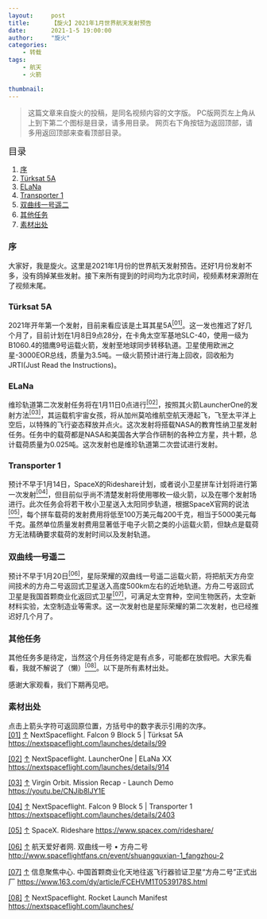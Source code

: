 ```yaml
---
layout:     post
title:      【旋火】2021年1月世界航天发射预告
date:       2021-1-5 19:00:00
author:     "旋火"
categories:
    - 转载
tags:
    - 航天
    - 火箭

thumbnail: 
---
```

>这篇文章来自旋火的投稿，是同名视频内容的文字版。
>PC版网页左上角从上到下第二个图标是目录，请多用目录。
>网页右下角按钮为返回顶部，请多用返回顶部来查看顶部目录。

<escape><font size=4>目录</font></escape>

1. [序](#序)
2. [Türksat 5A](#Turksat-5A)
3. [ELaNa](#ELaNa)
4. [Transporter 1](#Transporter-1)
5. [双曲线一号遥二](#双曲线一号遥二)
6. [其他任务](#其他任务)
7. [素材出处](#素材出处)

### 序

大家好，我是旋火。这里是2021年1月份的世界航天发射预告。还好1月份发射不多，没有鸽掉某些发射。接下来所有提到的时间均为北京时间，视频素材来源附在了视频末尾。

### Türksat 5A

2021年开年第一个发射，目前来看应该是土耳其星5A<escape><a name = "ref_01_s" href="#ref_01_d"><sup>[01]</sup></a></escape>。这一发也推迟了好几个月了，目前计划在1月8日9点28分，在卡角太空军基地SLC-40，使用一级为B1060.4的猎鹰9号运载火箭，发射至地球同步转移轨道。卫星使用欧洲之星-3000EOR总线，质量为3.5吨。一级火箭预计进行海上回收，回收船为JRTI(Just Read the Instructions)。

### ELaNa

维珍轨道第二次发射任务将在1月11日0点进行<escape><a name = "ref_02_s" href="#ref_02_d"><sup>[02]</sup></a></escape>，按照其火箭LauncherOne的发射方法<escape><a name = "ref_03_s" href="#ref_03_d"><sup>[03]</sup></a></escape>，其运载机宇宙女孩，将从加州莫哈维航空航天港起飞，飞至太平洋上空后，以特殊的飞行姿态释放并点火。这次发射将搭载NASA的教育性纳卫星发射任务。任务中的载荷都是NASA和美国各大学合作研制的各种立方星，共十颗，总计载荷质量为0.025吨。这次发射也是维珍轨道第二次尝试进行发射。

### Transporter 1

预计不早于1月14日，SpaceX的Rideshare计划，或者说小卫星拼车计划将进行第一次发射<escape><a name = "ref_04_s" href="#ref_04_d"><sup>[04]</sup></a></escape>，但目前似乎尚不清楚发射将使用哪枚一级火箭，以及在哪个发射场进行。此次任务会将若干枚小卫星送入太阳同步轨道，根据SpaceX官网的说法<escape><a name = "ref_05_s" href="#ref_05_d"><sup>[05]</sup></a></escape>，每个拼车载荷的发射费用将低至100万美元每200千克，相当于5000美元每千克。虽然单位质量发射费用显著低于电子火箭之类的小运载火箭，但缺点是载荷方无法精确要求载荷的发射时间以及发射轨道。

### 双曲线一号遥二

预计不早于1月20日<escape><a name = "ref_06_s" href="#ref_06_d"><sup>[06]</sup></a></escape>，星际荣耀的双曲线一号遥二运载火箭，将把航天方舟空间技术的方舟二号返回式卫星送入高度500km左右的近地轨道。方舟二号返回式卫星是我国首颗商业化返回式卫星<escape><a name = "ref_07_s" href="#ref_07_d"><sup>[07]</sup></a></escape>，可满足太空育种，空间生物医药，太空新材料实验，太空制造业等需求。这一次发射也是星际荣耀的第二次发射，也已经推迟好几个月了。

### 其他任务

其他任务多是待定，当然这个月任务待定是有点多，可能都在放假吧。大家先看看，我就不解说了（懒）<escape><a name = "ref_08_s" href="#ref_08_d"><sup>[08]</sup></a></escape>。以下是所有素材出处。

感谢大家观看，我们下期再见吧。

### 素材出处

点击上箭头字符可返回原位置，方括号中的数字表示引用的次序。
<escape></br><a name = "ref_01_d" href = "#ref_01_d">[01]</a></escape> <escape><a href = "#ref_01_s">↑</a></escape> NextSpaceflight. Falcon 9 Block 5 | Türksat 5A
https://nextspaceflight.com/launches/details/99

<escape><a name = "ref_02_d" href = "#ref_02_d">[02]</a></escape> <escape><a href = "#ref_02_s">↑</a></escape> NextSpaceflight. LauncherOne | ELaNa XX
https://nextspaceflight.com/launches/details/914

<escape><a name = "ref_03_d" href = "#ref_03_d">[03]</a></escape> <escape><a href = "#ref_03_s">↑</a></escape> Virgin Orbit. Mission Recap - Launch Demo
https://youtu.be/CNJib8lJY1E

<escape><a name = "ref_04_d" href = "#ref_04_d">[04]</a></escape> <escape><a href = "#ref_04_s">↑</a></escape> NextSpaceflight. Falcon 9 Block 5 | Transporter 1
https://nextspaceflight.com/launches/details/2403

<escape><a name = "ref_05_d" href = "#ref_05_d">[05]</a></escape> <escape><a href = "#ref_05_s">↑</a></escape> SpaceX. Rideshare
https://www.spacex.com/rideshare/

<escape><a name = "ref_06_d" href = "#ref_06_d">[06]</a></escape> <escape><a href = "#ref_06_s">↑</a></escape> 航天爱好者网. 双曲线一号 • 方舟二号
http://www.spaceflightfans.cn/event/shuangquxian-1_fangzhou-2

<escape><a name = "ref_07_d" href = "#ref_07_d">[07]</a></escape> <escape><a href = "#ref_07_s">↑</a></escape> 信息聚焦中心. 中国首颗商业化天地往返飞行器验证卫星“方舟二号”正式出厂
https://www.163.com/dy/article/FCEHVM1T0539178S.html

<escape><a name = "ref_08_d" href = "#ref_08_d">[08]</a></escape> <escape><a href = "#ref_08_s">↑</a></escape> NextSpaceflight. Rocket Launch Manifest
https://nextspaceflight.com/launches/